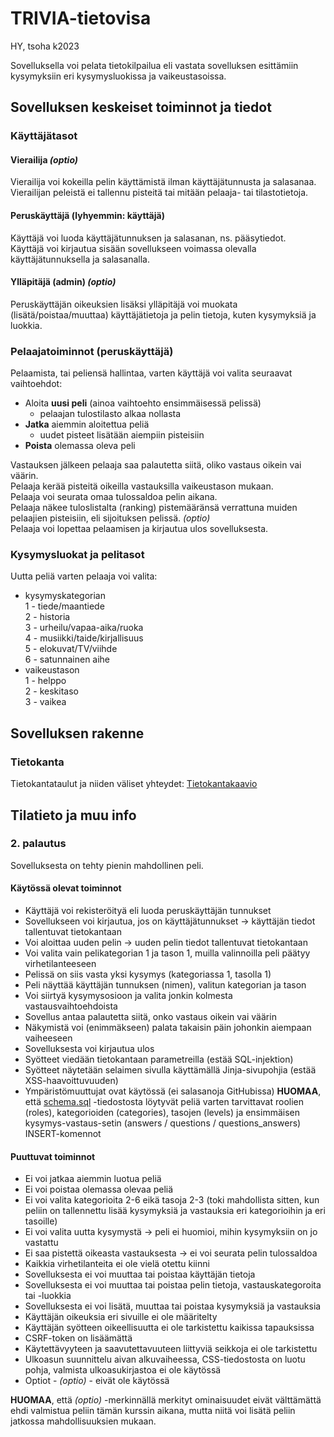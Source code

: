 # TRIVIA-tietovisa
HY, tsoha k2023

Sovelluksella voi pelata tietokilpailua eli vastata sovelluksen esittämiin kysymyksiin eri kysymysluokissa ja vaikeustasoissa.  

## Sovelluksen keskeiset toiminnot ja tiedot

### Käyttäjätasot

#### Vierailija    *(optio)*
Vierailija voi kokeilla pelin käyttämistä ilman käyttäjätunnusta ja salasanaa.  
Vierailijan peleistä ei tallennu pisteitä tai mitään pelaaja- tai tilastotietoja.  

#### Peruskäyttäjä (lyhyemmin: käyttäjä)
Käyttäjä voi luoda käyttäjätunnuksen ja salasanan, ns. pääsytiedot.   
Käyttäjä voi kirjautua sisään sovellukseen voimassa olevalla käyttäjätunnuksella ja salasanalla.  

#### Ylläpitäjä (admin)    *(optio)*
Peruskäyttäjän oikeuksien lisäksi ylläpitäjä voi muokata (lisätä/poistaa/muuttaa) käyttäjätietoja ja pelin tietoja, kuten kysymyksiä ja luokkia.  

### Pelaajatoiminnot (peruskäyttäjä)

Pelaamista, tai peliensä hallintaa, varten käyttäjä voi valita seuraavat vaihtoehdot:  
* Aloita **uusi peli** (ainoa vaihtoehto ensimmäisessä pelissä)  
  - pelaajan tulostilasto alkaa nollasta  
* **Jatka** aiemmin aloitettua peliä  
  - uudet pisteet lisätään aiempiin pisteisiin  
* **Poista** olemassa oleva peli  

Vastauksen jälkeen pelaaja saa palautetta siitä, oliko vastaus oikein vai väärin.   
Pelaaja kerää pisteitä oikeilla vastauksilla vaikeustason mukaan.   
Pelaaja voi seurata omaa tulossaldoa pelin aikana.  
Pelaaja näkee tuloslistalta (ranking) pistemääränsä verrattuna muiden pelaajien pisteisiin, eli sijoituksen pelissä.    *(optio)*  
Pelaaja voi lopettaa pelaamisen ja kirjautua ulos sovelluksesta.   

### Kysymysluokat ja pelitasot

Uutta peliä varten pelaaja voi valita:   
* kysymyskategorian   
  1 - tiede/maantiede   
  2 - historia    
  3 - urheilu/vapaa-aika/ruoka   
  4 - musiikki/taide/kirjallisuus   
  5 - elokuvat/TV/viihde   
  6 - satunnainen aihe   
* vaikeustason   
  1 - helppo   
  2 - keskitaso   
  3 - vaikea   

## Sovelluksen rakenne

### Tietokanta

Tietokantataulut ja niiden väliset yhteydet: [Tietokantakaavio](https://github.com/a-bzzzz/trivia/blob/main/documentation/db_structure.png)  
    
## Tilatieto ja muu info

### 2. palautus

Sovelluksesta on tehty pienin mahdollinen peli.

#### Käytössä olevat toiminnot
- Käyttäjä voi rekisteröityä eli luoda peruskäyttäjän tunnukset
- Sovellukseen voi kirjautua, jos on käyttäjätunnukset -> käyttäjän tiedot tallentuvat tietokantaan
- Voi aloittaa uuden pelin -> uuden pelin tiedot tallentuvat tietokantaan
- Voi valita vain pelikategorian 1 ja tason 1, muilla valinnoilla peli päätyy virhetilanteeseen
- Pelissä on siis vasta yksi kysymys (kategoriassa 1, tasolla 1)
- Peli näyttää käyttäjän tunnuksen (nimen), valitun kategorian ja tason
- Voi siirtyä kysymysosioon ja valita jonkin kolmesta vastausvaihtoehdoista
- Sovellus antaa palautetta siitä, onko vastaus oikein vai väärin
- Näkymistä voi (enimmäkseen) palata takaisin päin johonkin aiempaan vaiheeseen
- Sovelluksesta voi kirjautua ulos
- Syötteet viedään tietokantaan parametreilla (estää SQL-injektion)
- Syötteet näytetään selaimen sivulla käyttämällä Jinja-sivupohjia (estää XSS-haavoittuvuuden)
- Ympäristömuuttujat ovat käytössä (ei salasanoja GitHubissa)
**HUOMAA**, että [schema.sql](https://github.com/a-bzzzz/trivia/blob/main/schema.sql) -tiedostosta löytyvät peliä varten tarvittavat roolien (roles), kategorioiden (categories), tasojen (levels) ja ensimmäisen kysymys-vastaus-setin (answers / questions / questions_answers) INSERT-komennot

#### Puuttuvat toiminnot
- Ei voi jatkaa aiemmin luotua peliä
- Ei voi poistaa olemassa olevaa peliä
- Ei voi valita kategorioita 2-6 eikä tasoja 2-3 (toki mahdollista sitten, kun peliin on tallennettu lisää kysymyksiä ja vastauksia eri kategorioihin ja eri tasoille)
- Ei voi valita uutta kysymystä -> peli ei huomioi, mihin kysymyksiin on jo vastattu
- Ei saa pistettä oikeasta vastauksesta -> ei voi seurata pelin tulossaldoa
- Kaikkia virhetilanteita ei ole vielä otettu kiinni
- Sovelluksesta ei voi muuttaa tai poistaa käyttäjän tietoja
- Sovelluksesta ei voi muuttaa tai poistaa pelin tietoja, vastauskategoroita tai -luokkia
- Sovelluksesta ei voi lisätä, muuttaa tai poistaa kysymyksiä ja vastauksia
- Käyttäjän oikeuksia eri sivuille ei ole määritelty
- Käyttäjän syötteen oikeellisuutta ei ole tarkistettu kaikissa tapauksissa
- CSRF-token on lisäämättä
- Käytettävyyteen ja saavutettavuuteen liittyviä seikkoja ei ole tarkistettu
- Ulkoasun suunnittelu aivan alkuvaiheessa, CSS-tiedostosta on luotu pohja, valmista ulkoasukirjastoa ei ole käytössä
- Optiot - *(optio)* - eivät ole käytössä
  
**HUOMAA**, että *(optio)* -merkinnällä merkityt ominaisuudet eivät välttämättä ehdi valmistua peliin tämän kurssin aikana, mutta niitä voi lisätä peliin jatkossa mahdollisuuksien mukaan.
